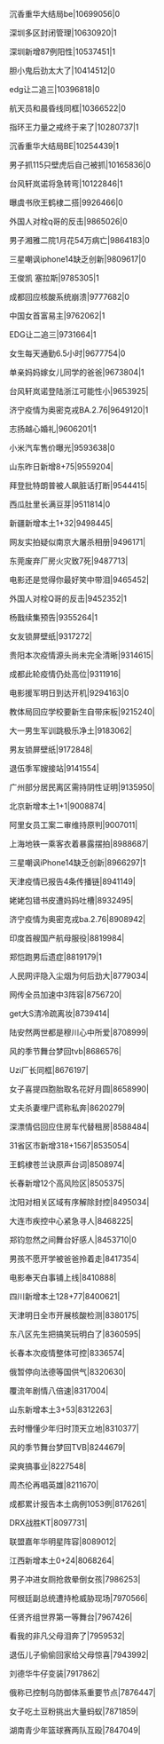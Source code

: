 沉香重华大结局be|10699056|0

深圳多区封闭管理|10630920|1

深圳新增87例阳性|10537451|1

胆小鬼后劲太大了|10414512|0

edg让二追三|10396818|0

航天员和晨昏线同框|10366522|0

指环王力量之戒终于来了|10280737|1

沉香重华大结局BE|10254439|1

男子抓115只壁虎后自己被抓|10165836|0

台风轩岚诺将急转弯|10122846|1

曝虞书欣王鹤棣二搭|9926466|0

外国人对栓q哥的反击|9865026|0

男子湘雅二院1月花54万病亡|9864183|0

三星嘲讽iphone14缺乏创新|9809617|0

王俊凯 塞拉斯|9785305|1

成都回应核酸系统崩溃|9777682|0

中国女首富易主|9762062|1

EDG让二追三|9731664|1

女生每天通勤6.5小时|9677754|0

单亲妈妈嫁女儿同学的爸爸|9673804|1

台风轩岚诺登陆浙江可能性小|9653925|

济宁疫情为奥密克戎BA.2.76|9649120|1

志扬越心婚礼|9606201|1

小米汽车售价曝光|9593638|0

山东昨日新增8+75|9559204|

拜登批特朗普被人飙脏话打断|9544415|

西瓜肚里长满豆芽|9511814|0

新疆新增本土1+32|9498445|

网友实拍疑似南京大屠杀相册|9496171|

东莞废弃厂房火灾致7死|9487713|

电影还是觉得你最好笑中带泪|9465452|

外国人对栓Q哥的反击|9452352|1

杨戬续集预告|9355264|1

女友锁屏壁纸|9317272|

贵阳本次疫情源头尚未完全清晰|9314615|

成都此轮疫情仍处高位|9311916|

电影援军明日到达开机|9294163|0

教体局回应学校要新生自带床板|9215240|

大一男生军训跳极乐净土|9183062|

男友锁屏壁纸|9172848|

退伍季军嫂接站|9141554|

广州部分居民离区需持阴性证明|9135950|

北京新增本土1+1|9008874|

阿里女员工案二审维持原判|9007011|

上海地铁一乘客衣着暴露摆拍|8988687|

三星嘲讽iPhone14缺乏创新|8966297|1

天津疫情已报告4条传播链|8941149|

姥姥包错书皮遭妈妈吐槽|8932495|

济宁疫情为奥密克戎ba.2.76|8908942|

印度首艘国产航母服役|8819984|

郑恺跑男后遗症|8819179|1

人民网评隐入尘烟为何后劲大|8779034|

网传全员加速中3阵容|8756720|

get大S清冷疏离妆|8739414|

陆安然两世都是穆川心中所爱|8708999|

风的季节舞台梦回tvb|8686576|

Uzi厂长同框|8676197|

女子喜提四胞胎取名花好月圆|8658990|

丈夫杀妻埋尸谎称私奔|8620279|

深漂情侣回应住房车代替租房|8588484|

31省区市新增318+1567|8535054|

王鹤棣苍兰诀原声台词|8508974|

长春新增12个高风险区|8505375|

沈阳对相关区域有序解除封控|8495034|

大连市疾控中心紧急寻人|8468225|

郑钧忽然之间舞台好感人|8453710|0

男孩不愿开学被爸爸拎着走|8417354|

电影奉天白事铺上线|8410888|

四川新增本土128+77|8400621|

天津明日全市开展核酸检测|8380175|

东八区先生把搞笑玩明白了|8360595|

长春本次疫情整体可控|8336574|

俄暂停向法德等国供气|8320630|

覆流年剧情八倍速|8317004|

山东新增本土3+53|8312263|

去时懵懂少年归时顶天立地|8310377|

风的季节舞台梦回TVB|8244679|

梁爽搞事业|8227548|

周杰伦再唱英雄|8211670|

成都累计报告本土病例1053例|8176261|

DRX战胜KT|8097731|

联盟嘉年华明星阵容|8089012|

江西新增本土0+24|8068264|

男子冲进女厕抢救晕倒女孩|7986253|

阿根廷副总统遭持枪威胁现场|7970566|

任贤齐组世界第一等舞台|7967426|

看我的非凡父母泪奔了|7959532|

退伍儿子偷偷回家给父母惊喜|7943992|

刘德华牛仔变装|7917862|

俄称已控制乌防御体系重要节点|7876447|

女子吃土豆粉挑出大量蚂蚁|7871859|

湖南青少年篮球赛两队互殴|7847049|

